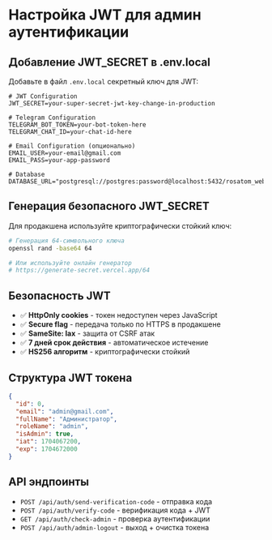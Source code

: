 # Настройка JWT для админ аутентификации

## Добавление JWT_SECRET в .env.local

Добавьте в файл `.env.local` секретный ключ для JWT:

```env
# JWT Configuration
JWT_SECRET=your-super-secret-jwt-key-change-in-production

# Telegram Configuration
TELEGRAM_BOT_TOKEN=your-bot-token-here
TELEGRAM_CHAT_ID=your-chat-id-here

# Email Configuration (опционально)
EMAIL_USER=your-email@gmail.com
EMAIL_PASS=your-app-password

# Database
DATABASE_URL="postgresql://postgres:password@localhost:5432/rosatom_web"
```

## Генерация безопасного JWT_SECRET

Для продакшена используйте криптографически стойкий ключ:

```bash
# Генерация 64-символьного ключа
openssl rand -base64 64

# Или используйте онлайн генератор
# https://generate-secret.vercel.app/64
```

## Безопасность JWT

- ✅ **HttpOnly cookies** - токен недоступен через JavaScript
- ✅ **Secure flag** - передача только по HTTPS в продакшене
- ✅ **SameSite: lax** - защита от CSRF атак
- ✅ **7 дней срок действия** - автоматическое истечение
- ✅ **HS256 алгоритм** - криптографически стойкий

## Структура JWT токена

```json
{
  "id": 0,
  "email": "admin@gmail.com",
  "fullName": "Администратор",
  "roleName": "admin",
  "isAdmin": true,
  "iat": 1704067200,
  "exp": 1704672000
}
```

## API эндпоинты

- `POST /api/auth/send-verification-code` - отправка кода
- `POST /api/auth/verify-code` - верификация кода + JWT
- `GET /api/auth/check-admin` - проверка аутентификации
- `POST /api/auth/admin-logout` - выход + очистка токена 